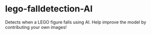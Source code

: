 # lego-falldetection-AI
Detects when a LEGO figure falls using AI. Help improve the model by contributing your own images!
